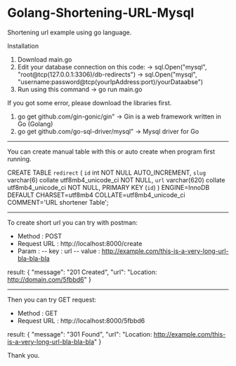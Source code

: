 # Golang-Shortening-URL-Mysql

Shortening url example using go language.

Installation
1. Download main.go
2. Edit your database connection on this code:
    -> sql.Open("mysql", "root@tcp(127.0.0.1:3306)/db-redirects")
    -> sql.Open("mysql", "username:password@tcp(yourIpAddress:port)/yourDataabse")
3. Run using this command -> go run main.go

If you got some error, please download the libraries first.
1. go get github.com/gin-gonic/gin" -> Gin is a web framework written in Go (Golang)
2. go get github.com/go-sql-driver/mysql" -> Mysql driver for Go

______________________________________________________________________________


You can create manual table with this or auto create when program first running.

CREATE TABLE `redirect` (
	`id` int NOT NULL AUTO_INCREMENT,
	`slug` varchar(6) collate utf8mb4_unicode_ci NOT NULL,
	`url` varchar(620) collate utf8mb4_unicode_ci NOT NULL,
	PRIMARY KEY (`id`)
) ENGINE=InnoDB DEFAULT CHARSET=utf8mb4 COLLATE=utf8mb4_unicode_ci COMMENT='URL shortener Table';

______________________________________________________________________________

To create short url you can try with postman:
- Method : POST
- Request URL : http://localhost:8000/create
- Param : 
  -- key : url
  -- value : http://example.com/this-is-a-very-long-url-bla-bla-bla

result:
{
  "message": "201 Created",
  "url": "Location: http://domain.com/5fbbd6"
}

______________________________________________________________________________

Then you can try GET request:
- Method : GET
- Request URL : http://localhost:8000/5fbbd6

result:
{
  "message": "301 Found",
  "url": "Location: http://example.com/this-is-a-very-long-url-bla-bla-bla"
}

Thank you.
